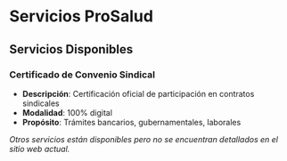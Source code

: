
# Servicios ProSalud

## Servicios Disponibles

### Certificado de Convenio Sindical
- **Descripción**: Certificación oficial de participación en contratos sindicales
- **Modalidad**: 100% digital
- **Propósito**: Trámites bancarios, gubernamentales, laborales

*Otros servicios están disponibles pero no se encuentran detallados en el sitio web actual.*
